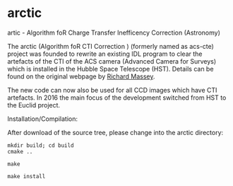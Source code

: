 # arctic
artic - Algorithm foR Charge Transfer Inefficency Correction (Astronomy)


The arctic (Algorithm foR CTI Correction ) (formerly named as acs-cte) project
was founded to rewrite an existing IDL program to clear the artefacts of the CTI
of the ACS camera (Advanced Camera for Surveys) which is installed in the
Hubble Space Telescope (HST). Details can be found on the original webpage by
[Richard Massey](http://community.dur.ac.uk/r.j.massey/acs/CTE/).

The new code can now also be used for all CCD images which have CTI artefacts.
In 2016 the main focus of the development switched from HST to the Euclid project.



Installation/Compilation:

After download of the source tree, please change into the arctic directory:


```
mkdir build; cd build
cmake ..

make

make install
```
